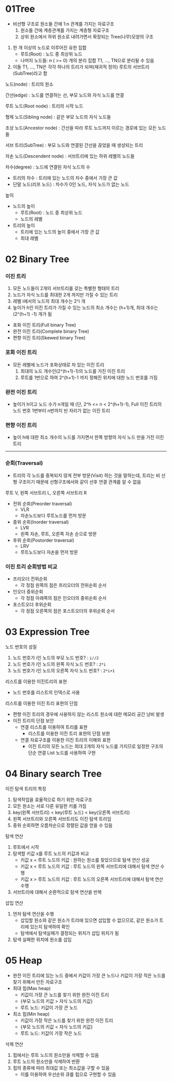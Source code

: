 # 01Tree

- 비선형 구조로 원소들 간에 1:n 관계를 가지는 자료구조
  1. 원소들 간에 계층관계를 가지는 계층형 자료구조
  2. 상위 원소에서 하위 원소로 내려가면서 확장되는 Tree(나무)모양의 구조

1. 한 개 이상의 노드로 이루어진 유한 집합
   - 루트(Root) : 노드 중 최상위 노드
   - 나머지 노드들: n ( >= 0) 개의 분리 집합 T1, ..., TN으로 분리될 수 있음
2. 이들 T1, ..., TN은 각각 하나의 트리가 되며(재귀적 정의) 루트의 서브트리(SubTree)라고 함

노드(node) : 트리의 원소

간선(edge) : 노드를 연결하는 선, 부모 노드와 자식 노드를 연결

루트 노드(Root node) : 트리의 시작 노드

형제 노드(Sibling node) : 같은 부모 노드의 자식 노드들

조상 노드(Ancestor node) : 간선을 따라 루트 노드까지 이르는 경로에 있는 모든 노드들

서브 트리(SubTree) : 부모 노드와 연결된 간선을 끊었을 때 생성되는 트리

자손 노드(Descendent node) : 서브트리에 있는 하위 레벨의 노드들

차수(degree) : 노드에 연결된 자식 노드의 수

- 트리의 차수 : 트리에 있는 노드의 차수 중에서 가장 큰 값
- 단말 노드(리프 노드) : 차수가 0인 노드, 자식 노드가 없는 노드

높이

- 노드의 높이
  - 루트(Root) : 노드 중 최상위 노드
  - 노드의 레벨
- 트리의 높이
  - 트리에 있는 노드의 높이 중에서 가장 큰 값
  - 최대 레벨

# 02 Binary Tree

### 이진 트리

1. 모든 노드들이 2개의 서브트리를 갖는 특별한 형태의 트리
2. 노드가 자식 노드를 최대한 2개 까지만 가질 수 있는 트리
3. 레벨 i에서의 노드의 최대 개수는 2^i 개
4. 높이가 h인 이진 트리가 가질 수 있는 노드의 최소 개수는 (h+1)개, 최대 개수는 (2^(h+1) -1) 개가 됨

- 포화 이진 트리(Full binary Tree)
- 완전 이진 트리(Complete binary Tree)
- 편향 이진 트리(Skewed binary Tree)

### 포화 이진 트리

- 모든 레벨에 노드가 포화상태로 차 있는 이진 트리
  1. 최대의 노드 개수인(2^(h+1)-1)의 노드를 가진 이진 트리
  2. 루트를 1번으로 하여 2^(h+1)-1 까지 정해진 위치에 대한 노드 번호를 가짐

### 완전 이진 트리

- 높이가 h이고 노드 수가 n개일 때 (단, 2^h <= n < 2^(h+1)-1), Full 이진 트리의 노드 번호 1번부터 n번까지 빈 자리가 없는 이진 트리

### 편향 이진 트리

- 높이 h에 대한 최소 개수의 노드를 가지면서 한쪽 방향의 자식 노드 만을 가진 이진 트리

----

### 순회(Traversal)

- 트리의 각 노드를 중복되지 않게 전부 방문(Visit) 하는 것을 말하는데, 트리는 비 선형 구조이기 때문에 선형구조에서와 같이 선후 연결 관계를 알 수 없음

루트 V, 왼쪽 서브트리 L, 오른쪽 서브트리 R

- 전위 순회(Preorder traversal)
  - VLR
  - 자손노드보다 루트노드를 먼저 방문
- 중위 순회(Inorder traversal)
  - LVR
  - 왼쪽 자손, 루트, 오른쪽 자손 순으로 방문
- 후위 순회(Postorder traversal)
  - LRV
  - 루트노드보다 자손을 먼저 방문

### 이진 트리 순회방법 비교

- 프리오더 전위순회
  - 각 정점 왼쪽의 점은 프리오더의 전위순회 순서
- 인오더 중위순회
  - 각 정점 아래쪽의 점은 인오더의 중위순회 순서
- 포스트오더 후위순회
  - 각 정점 오른쪽의 점은 포스트오더의 후위순회 순서

# 03 Expression Tree

노드 번호의 성질

1. 노드 번호가 i인 노드의 부모 노드 번호? : `i//2`
2. 노드 번호가 i인 노드의 왼쪽 자식 노드 번호? : `2*i`
3. 노드 번호가 i인 노드의 오른쪽 자식 노드 번호? : `2*i+1`

리스트를 이용한 이진트리의 표현

- 노드 번호를 리스트의 인덱스로 사용

리스트를 이용한 이진 트리 표현의 단점

- 편향 이진 트리의 경우에 사용하지 않는 리스트 원소에 대한 메모리 공간 낭비 발생
- 이진 트리의 단점 보안
  - 연결 리스트를 이용하여 트리를 표현
    - 리스트를 이용한 이진 트리 표현의 단점 보완
  - 연결 자료구조를 이용한 이진 트리의 이해와 표현
    - 이진 트리의 모든 노드는 최대 2개의 자식 노드를 가지므로 일정한 구조의 단순 연결 List 노드를 사용하여 구현

# 04 Binary search Tree

이진 탐색 트리의 특징

1. 탐색작업을 효율적으로 하기 위한 자료구조
2. 모든 원소는 서로 다른 유일한 키를 가짐
3. key(왼쪽 서브트리) < key(루트 노드) < key(오른쪽 서브트리)
4. 왼쪽 서브트리와 오른쪽 서브트리도 이진 탐색 트리임
5. 중위 순회하면 오름차순으로 정렬된 값을 얻을 수 있음

탐색 연산

1. 루트에서 시작
2. 탐색할 키값 x를 루트 노드의 키값과 비교
   - 키값 x = 루트 노드의 키값 : 원하는 원소를 찾았으므로 탐색 연산 성공
   - 키값 x < 루트 노드의 키값 : 루트 노드의 왼쪽 서브트리에 대해서 탐색 연산 수행
   - 키값 x > 루트 노드의 키값 : 루트 노드의 오른쪽 서브트리에 대해서 탐색 연산 수행
3. 서브트리에 대해서 순환적으로 탐색 연산을 반복

삽입 연산

1. 먼저 탐색 연산을 수행
   - 삽입할 원소와 같은 원소가 트리에 있으면 삽입할 수 없으므로, 같은 원소가 트리에 있는지 탐색하여 확인
   - 탐색에서 탐색실패가 결정되는 위치가 삽입 위치가 됨
2. 탐색 실패한 위치에 원소를 삽입

# 05 Heap

- 완전 이진 트리에 있는 노드 중에서 키값이 가장 큰 노드나 키값이 가장 작은 노드를 찾기 위해서 만든 자료구조
- 최대 힙(Max heap)
  - 키값이 가장 큰 노드를 찾기 위한 완전 이진 트리
  - {부모 노드의 키값 > 자식 노드의 키값}
  - 루트 노드: 키값이 가장 큰 노드
- 최소 힙(Min heap)
  - 키값이 가장 작은 노드를 찾기 위한 완전 이진 트리
  - {부모 노드의 키값 < 자식 노드의 키값}
  - 루트 노드: 키값이 가장 작은 노드

삭제 연산

1. 힙에서는 루트 노드의 원소만을 삭제할 수 있음
2. 루트 노드의 원소만을 삭제하여 반환
3. 힙의 종류에 따라 최대값 또는 최소값을 구할 수 있음
   - 이를 이용하여 우선순위 큐를 힙으로 구현할 수 있음


